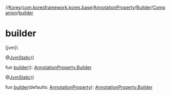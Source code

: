 //[Kores](../../../../../index.md)/[com.koresframework.kores.base](../../../index.md)/[AnnotationProperty](../../index.md)/[Builder](../index.md)/[Companion](index.md)/[builder](builder.md)

# builder

[jvm]\

@[JvmStatic](https://kotlinlang.org/api/latest/jvm/stdlib/kotlin.jvm/-jvm-static/index.html)()

fun [builder](builder.md)(): [AnnotationProperty.Builder](../index.md)

@[JvmStatic](https://kotlinlang.org/api/latest/jvm/stdlib/kotlin.jvm/-jvm-static/index.html)()

fun [builder](builder.md)(defaults: [AnnotationProperty](../../index.md)): [AnnotationProperty.Builder](../index.md)
